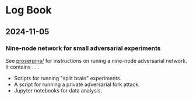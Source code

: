 # Log Book


## 2024-11-05


### Nine-node network for small adversarial experiments

See [proserpina/](proserpina/ReadMe.md) for instructions on runing a nine-node adversarial network. It contains . . .

- Scripts for running "split brain" experiments.
- A script for running a private adversarial fork attack.
- Jupyter notebooks for data analysis.
